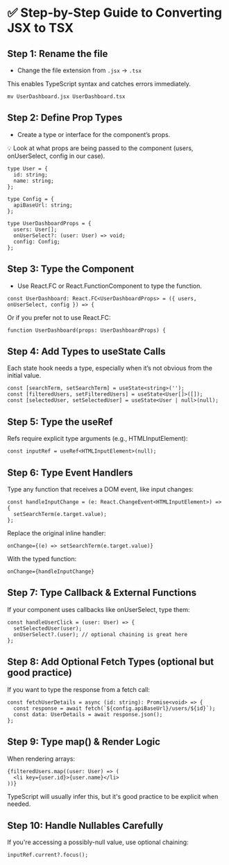# ✅ Step-by-Step Guide to Converting JSX to TSX

## Step 1: Rename the file

- Change the file extension from `.jsx` -> `.tsx`

This enables TypeScript syntax and catches errors immediately.

```
mv UserDashboard.jsx UserDashboard.tsx
```

## Step 2: Define Prop Types

- Create a type or interface for the component’s props.

💡 Look at what props are being passed to the component (users, onUserSelect, config in our case).

```
type User = {
  id: string;
  name: string;
};

type Config = {
  apiBaseUrl: string;
};

type UserDashboardProps = {
  users: User[];
  onUserSelect?: (user: User) => void;
  config: Config;
};
```

## Step 3: Type the Component

- Use React.FC or React.FunctionComponent to type the function.

```
const UserDashboard: React.FC<UserDashboardProps> = ({ users, onUserSelect, config }) => {
```

Or if you prefer not to use React.FC:

```
function UserDashboard(props: UserDashboardProps) {
```

## Step 4: Add Types to useState Calls

Each state hook needs a type, especially when it’s not obvious from the initial value.

```
const [searchTerm, setSearchTerm] = useState<string>('');
const [filteredUsers, setFilteredUsers] = useState<User[]>([]);
const [selectedUser, setSelectedUser] = useState<User | null>(null);
```

## Step 5: Type the useRef

Refs require explicit type arguments (e.g., HTMLInputElement):

```
const inputRef = useRef<HTMLInputElement>(null);
```

## Step 6: Type Event Handlers

Type any function that receives a DOM event, like input changes:

```
const handleInputChange = (e: React.ChangeEvent<HTMLInputElement>) => {
  setSearchTerm(e.target.value);
};
```

Replace the original inline handler:

```
onChange={(e) => setSearchTerm(e.target.value)}

```

With the typed function:

```
onChange={handleInputChange}
```

## Step 7: Type Callback & External Functions

If your component uses callbacks like onUserSelect, type them:

```
const handleUserClick = (user: User) => {
  setSelectedUser(user);
  onUserSelect?.(user); // optional chaining is great here
};
```

## Step 8: Add Optional Fetch Types (optional but good practice)

If you want to type the response from a fetch call:

```
const fetchUserDetails = async (id: string): Promise<void> => {
  const response = await fetch(`${config.apiBaseUrl}/users/${id}`);
  const data: UserDetails = await response.json();
};
```

## Step 9: Type map() & Render Logic

When rendering arrays:

```
{filteredUsers.map((user: User) => (
  <li key={user.id}>{user.name}</li>
))}
```

TypeScript will usually infer this, but it's good practice to be explicit when needed.

## Step 10: Handle Nullables Carefully

If you're accessing a possibly-null value, use optional chaining:

```
inputRef.current?.focus();
```
